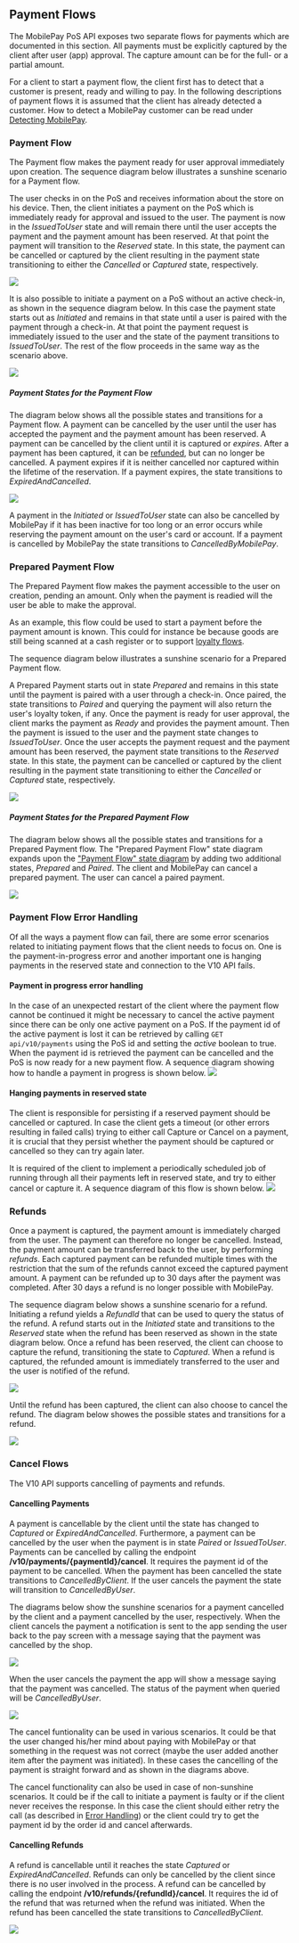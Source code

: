 ## <a name="payment_flows"></a>Payment Flows

The MobilePay PoS API exposes two separate flows for payments which are documented in this section. All payments must be explicitly captured by the client after user (app) approval. The capture amount can be for the full- or a partial amount.

For a client to start a payment flow, the client first has to detect that a customer is present, ready and willing to pay. In the following descriptions of payment flows it is assumed that the client has already detected a customer. How to detect a MobilePay customer can be read under [Detecting MobilePay](detecting_mobilePay). 

### <a name="payment_flow"></a>Payment Flow

The Payment flow makes the payment ready for user approval immediately upon creation. The sequence diagram below illustrates a sunshine scenario for a Payment flow.

The user checks in on the PoS and receives information about the store on his device. Then, the client initiates a payment on the PoS which is immediately ready for approval and issued to the user. The payment is now in the *IssuedToUser* state and will remain there until the user accepts the payment and the payment amount has been reserved. At that point the payment will transition to the *Reserved* state. In this state, the payment can be cancelled or captured by the client resulting in the payment state transitioning to either the *Cancelled* or *Captured* state, respectively.

[![](assets/images/ReservationFlow.png)](assets/images/ReservationFlow.png)

It is also possible to initiate a payment on a PoS without an active check-in, as shown in the sequence diagram below. In this case the payment state starts out as *Initiated* and remains in that state until a user is paired with the payment through a check-in. At that point the payment request is immediately issued to the user and the state of the payment transitions to *IssuedToUser*. The rest of the flow proceeds in the same way as the scenario above. 

[![](assets/images/reservationflow-checkin-after-initiate.png)](assets/images/reservationflow-checkin-after-initiate.png)

##### <a name="payment_flow_states"></a>Payment States for the Payment Flow

The diagram below shows all the possible states and transitions for a Payment flow. A payment can be cancelled by the user until the user has accepted the payment and the payment amount has been reserved. A payment can be cancelled by the client until it is captured or *expires*. After a payment has been captured, it can be [refunded](payment_flows#refunds), but can no longer be cancelled. A payment expires if it is neither cancelled nor captured within the lifetime of the reservation. If a payment expires, the state transitions to *ExpiredAndCancelled*.

[![](assets/images/reservation-payment-states.png)](assets/images/reservation-payment-states.png)

A payment in the *Initiated* or *IssuedToUser* state can also be cancelled by MobilePay if it has been inactive for too long or an error occurs while reserving the payment amount on the user's card or account. If a payment is
cancelled by MobilePay the state transitions to *CancelledByMobilePay*. 

### <a name="prepared_payment_flow"></a>Prepared Payment Flow

The Prepared Payment flow makes the payment accessible to the user on creation, pending an amount. Only when the payment is readied will the user be able to make the approval.

As an example, this flow could be used to start a payment before the payment amount is known. This could for instance be because goods are still being scanned at a cash register or to support [loyalty flows](loyalty).

The sequence diagram below illustrates a sunshine scenario for a Prepared Payment flow.

A Prepared Payment starts out in state *Prepared* and remains in this state until the payment is paired with a user through a check-in. Once paired, the state transitions to *Paired* and querying the payment will also return the 
user's loyalty token, if any. Once the payment is ready for user approval, the client marks the payment as *Ready* and provides the payment amount. Then the payment is issued to the user and the payment state changes to *IssuedToUser*. Once the user accepts the payment request and the payment amount has been reserved, the payment state transitions to the *Reserved* state. In this state, the payment can be cancelled or captured by the client resulting in the payment state transitioning to either the *Cancelled* or *Captured* state, respectively.

[![](assets/images/ReservationPrepareFlow.png)](assets/images/ReservationPrepareFlow.png)

##### <a name="prepared_payment_flow_states"></a>Payment States for the Prepared Payment Flow

The diagram below shows all the possible states and transitions for a Prepared Payment flow. The "Prepared Payment Flow" state diagram expands upon the ["Payment Flow" state diagram](payment_flows#payment_flow_states) by adding two additional states, *Prepared* and *Paired*. The client and MobilePay can cancel a prepared payment. The user can cancel a paired payment.

[![](assets/images/reservation-payment-prepare-ready-states.png)](assets/images/reservation-payment-prepare-ready-states.png)

### <a name="payment_management"></a> Payment Flow Error Handling
Of all the ways a payment flow can fail, there are some error scenarios related to initiating payment flows that the client needs to focus on. One is the payment-in-progress error and another important one is hanging payments in the reserved state and connection to the V10 API fails.

#### Payment in progress error handling
In the case of an unexpected restart of the client where the payment flow cannot be continued it might be necessary to cancel the active payment since there can be only one active payment on a PoS. If the payment id of the active payment is lost it can be retrieved by calling ````GET api/v10/payments```` using the PoS id and setting the *active* boolean to true. When the payment id is retrieved the payment can be cancelled and the PoS is now ready for a new payment flow. A sequence diagram showing how to handle a payment in progress is shown below.
[![](assets/images/initiate_payment_error_active_payment.png)](assets/images/initiate_payment_error_active_payment.png)

#### Hanging payments in reserved state
The client is responsible for persisting if a reserved payment should be cancelled or captured. In case the client gets a timeout (or other errors resulting in failed calls) trying to either call Capture or Cancel on a payment, it is crucial that they persist whether the payment should be captured or cancelled so they can try again later.

It is required of the client to implement a periodically scheduled job of running through all their payments left in reserved state, and try to either cancel or capture it. A sequence diagram of this flow is shown below.
[![](assets/images/capture_cancel_hanging_reservations.png)](assets/images/capture_cancel_hanging_reservations.png)

### <a name="refunds"></a> Refunds

Once a payment is captured, the payment amount is immediately charged from the user. The payment can therefore no
longer be cancelled. Instead, the payment amount can be transferred back to the user, by performing *refunds*. 
Each captured payment can be refunded multiple times with the restriction that the sum of the refunds cannot exceed
the captured payment amount. 
A payment can be refunded up to 30 days after the payment was completed. After 30 days a refund is no longer possible with MobilePay.

The sequence diagram below shows a sunshine scenario for a refund. Initiating a refund yields a *RefundId* that can be
used to query the status of the refund. A refund starts out in the *Initiated* state and transitions to the *Reserved*
state when the refund has been reserved as shown in the state diagram below. Once a refund has been reserved, the client 
can choose to capture the refund, transitioning the state to *Captured*. When a refund is captured, the refunded amount 
is immediately transferred to the user and the user is notified of the refund. 

[![](assets/images/refund-flow.png)](assets/images/refund-flow.png)

Until the refund has been captured, the client can also choose to cancel the refund. The diagram below showes the possible states and transitions for a refund.

[![](assets/images/refund-states.png)](assets/images/refund-states.png)

### <a name="cancel"></a> Cancel Flows

The V10 API supports cancelling of payments and refunds.

#### Cancelling Payments

A payment is cancellable by the client until the state has changed to *Captured* or *ExpiredAndCancelled*. Furthermore, a payment can be cancelled by the user when the payment is in state *Paired* or *IssuedToUser*. 
Payments can be cancelled by calling the endpoint **/v10/payments/{paymentId}/cancel**. It requires the payment id of the payment to be cancelled. When the payment has been cancelled the state transitions to *CancelledByClient*. 
If the user cancels the payment the state will transition to *CancelledByUser*.

The diagrams below show the sunshine scenarios for a payment cancelled by the client and a payment cancelled by the user, respectively.
When the client cancels the payment a notification is sent to the app sending the user back to the pay screen with a message saying that the payment was cancelled by the shop.

[![](assets/images/cancel-by-client.png)](assets/images/cancel-by-client.png)

When the user cancels the payment the app will show a message saying that the payment was cancelled. The status of the payment when queried will be *CancelledByUser*.

[![](assets/images/cancel-by-user.png)](assets/images/cancel-by-user.png)

The cancel funtionality can be used in various scenarios. It could be that the user changed his/her mind about paying with MobilePay or that something in the request was not correct (maybe the user added another item after the payment was initiated). In these cases the cancelling of the payment is straight forward and as shown in the diagrams above.

The cancel functionality can also be used in case of non-sunshine scenarios. 
It could be if the call to initiate a payment is faulty or if the client never receives the response. In this case the client 
should either retry the call (as described in [Error Handling](api_principles#error_handling)) or the client could try to get 
the payment id by the order id and cancel afterwards.

#### Cancelling Refunds

A refund is cancellable until it reaches the state *Captured* or *ExpiredAndCancelled*. Refunds can only be cancelled by the client since there is no user involved in the process. A refund can be cancelled by calling the endpoint **/v10/refunds/{refundId}/cancel**. It requires the id of the refund that was returned when the refund was initiated.
When the refund has been cancelled the state transitions to *CancelledByClient*. 

[![](assets/images/cancel-refund-by-client.png)](assets/images/cancel-refund-by-client.png)
